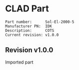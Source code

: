 # CLAD Part

```
Part number:      Sol-El-2000-5
Manufacturer PN:  IDK
Description:      COTS
Current revision: v1.0.0
```

## Revision v1.0.0
Imported part
